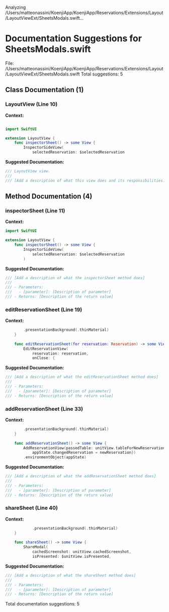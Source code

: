 Analyzing /Users/matteonassini/KoenjiApp/KoenjiApp/Reservations/Extensions/Layout/LayoutViewExt/SheetsModals.swift...
# Documentation Suggestions for SheetsModals.swift

File: /Users/matteonassini/KoenjiApp/KoenjiApp/Reservations/Extensions/Layout/LayoutViewExt/SheetsModals.swift
Total suggestions: 5

## Class Documentation (1)

### LayoutView (Line 10)

**Context:**

```swift

import SwiftUI

extension LayoutView {
    func inspectorSheet() -> some View {
        InspectorSideView(
            selectedReservation: $selectedReservation
```

**Suggested Documentation:**

```swift
/// LayoutView view.
///
/// [Add a description of what this view does and its responsibilities]
```

## Method Documentation (4)

### inspectorSheet (Line 11)

**Context:**

```swift
import SwiftUI

extension LayoutView {
    func inspectorSheet() -> some View {
        InspectorSideView(
            selectedReservation: $selectedReservation
        )
```

**Suggested Documentation:**

```swift
/// [Add a description of what the inspectorSheet method does]
///
/// - Parameters:
///   - [parameter]: [Description of parameter]
/// - Returns: [Description of the return value]
```

### editReservationSheet (Line 19)

**Context:**

```swift
        .presentationBackground(.thinMaterial)
    }
    
    func editReservationSheet(for reservation: Reservation) -> some View {
        EditReservationView(
            reservation: reservation,
            onClose: {
```

**Suggested Documentation:**

```swift
/// [Add a description of what the editReservationSheet method does]
///
/// - Parameters:
///   - [parameter]: [Description of parameter]
/// - Returns: [Description of the return value]
```

### addReservationSheet (Line 33)

**Context:**

```swift
        .presentationBackground(.thinMaterial)
    }
    
    func addReservationSheet() -> some View {
        AddReservationView(passedTable: unitView.tableForNewReservation, onAdded: { newReservation in
            appState.changedReservation = newReservation})
        .environmentObject(appState)
```

**Suggested Documentation:**

```swift
/// [Add a description of what the addReservationSheet method does]
///
/// - Parameters:
///   - [parameter]: [Description of parameter]
/// - Returns: [Description of the return value]
```

### shareSheet (Line 40)

**Context:**

```swift
            .presentationBackground(.thinMaterial)
    }
    
    func shareSheet() -> some View {
        ShareModal(
            cachedScreenshot: unitView.cachedScreenshot,
            isPresented: $unitView.isPresented,
```

**Suggested Documentation:**

```swift
/// [Add a description of what the shareSheet method does]
///
/// - Parameters:
///   - [parameter]: [Description of parameter]
/// - Returns: [Description of the return value]
```


Total documentation suggestions: 5

